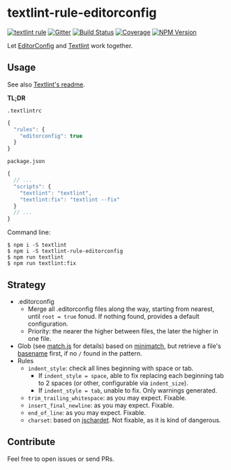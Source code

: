 # textlint-rule-editorconfig

[![textlint rule][textlint-badge]][Textlint]
[![Gitter][gitter-badge]][gitter-url]
[![Build Status][build-badge]][build-url]
[![Coverage][coverage-badge]][coverage-url]
[![NPM Version][npm-badge]][npm-url]

[textlint-badge]: https://img.shields.io/badge/textlint-fixable-green.svg?style=social
[gitter-badge]: https://badges.gitter.im/arrowrowe/textlint-rule-editorconfig.svg
[gitter-url]: https://gitter.im/arrowrowe/textlint-rule-editorconfig?utm_source=badge&utm_medium=badge&utm_campaign=pr-badge
[build-url]: https://travis-ci.org/arrowrowe/textlint-rule-editorconfig
[build-badge]: https://travis-ci.org/arrowrowe/textlint-rule-editorconfig.svg
[coverage-url]: https://codecov.io/github/arrowrowe/textlint-rule-editorconfig?branch=master
[coverage-badge]: https://codecov.io/github/arrowrowe/textlint-rule-editorconfig/coverage.svg?branch=master
[npm-badge]: https://img.shields.io/npm/v/textlint-rule-editorconfig.svg
[npm-url]: https://www.npmjs.com/package/textlint-rule-editorconfig

[EditorConfig]: http://editorconfig.org/
[Textlint]: https://textlint.github.io/
[Textlint-readme]: https://github.com/textlint/textlint#readme

Let [EditorConfig][EditorConfig] and [Textlint][Textlint] work together.

## Usage

See also [Textlint's readme][Textlint-readme].

__TL;DR__

`.textlintrc`
```javascript
{
  "rules": {
    "editorconfig": true
  }
}
```

`package.json`
```javascript
{
  // ...
  "scripts": {
    "textlint": "textlint",
    "textlint:fix": "textlint --fix"
  }
  // ...
}
```

Command line:
```
$ npm i -S textlint
$ npm i -S textlint-rule-editorconfig
$ npm run textlint
$ npm run textlint:fix
```

## Strategy

- .editorconfig
  - Merge all .editorconfig files along the way, starting from nearest, until `root = true` fonud. If nothing found, provides a default configuration.
  - Priority: the nearer the higher between files, the later the higher in one file.
- Glob (see [match.js](match.js) for details) based on [minimatch](https://www.npmjs.com/package/minimatch), but retrieve a file's [basename](https://nodejs.org/api/path.html#path_path_basename_p_ext) first, if no `/` found in the pattern.
- Rules
  - `indent_style`: check all lines beginning with space or tab.
    - If `indent_style = space`, able to fix replacing each beginning tab to 2 spaces (or other, configurable via `indent_size`).
    - If `indent_style = tab`, unable to fix. Only warnings generated.
  - `trim_trailing_whitespace`: as you may expect. Fixable.
  - `insert_final_newline`: as you may expect. Fixable.
  - `end_of_line`: as you may expect. Fixable.
  - `charset`: based on [jschardet](https://github.com/aadsm/jschardet). Not fixable, as it is kind of dangerous.

## Contribute

Feel free to open issues or send PRs.
